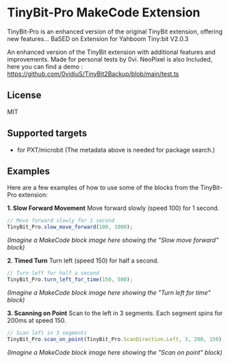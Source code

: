 # TinyBit-Pro MakeCode Extension

TinyBit-Pro is an enhanced version of the original TinyBit extension, offering new features...
BaSED on Extension for Yahboom Tiny:bit V2.0.3

An enhanced version of the TinyBit extension with additional features and improvements.
Made for personal tests by 0vi. NeoPixel is also Included,
here you can find a demo : https://github.com/0vidiuS/TinyBit2Backup/blob/main/test.ts

## License

MIT

## Supported targets

* for PXT/microbit
(The metadata above is needed for package search.)

## Examples

Here are a few examples of how to use some of the blocks from the TinyBit-Pro extension:

**1. Slow Forward Movement**
Move forward slowly (speed 100) for 1 second.
```typescript
// Move forward slowly for 1 second
TinyBit_Pro.slow_move_forward(100, 1000);
```
*(Imagine a MakeCode block image here showing the "Slow move forward" block)*

**2. Timed Turn**
Turn left (speed 150) for half a second.
```typescript
// Turn left for half a second
TinyBit_Pro.turn_left_for_time(150, 500);
```
*(Imagine a MakeCode block image here showing the "Turn left for time" block)*

**3. Scanning on Point**
Scan to the left in 3 segments. Each segment spins for 200ms at speed 150.
```typescript
// Scan left in 3 segments
TinyBit_Pro.scan_on_point(TinyBit_Pro.ScanDirection.Left, 3, 200, 150);
```
*(Imagine a MakeCode block image here showing the "Scan on point" block)*
